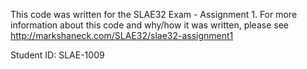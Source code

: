 This code was written for the SLAE32 Exam - Assignment 1. For more information about this code and why/how it was written, please see http://markshaneck.com/SLAE32/slae32-assignment1

Student ID: SLAE-1009

